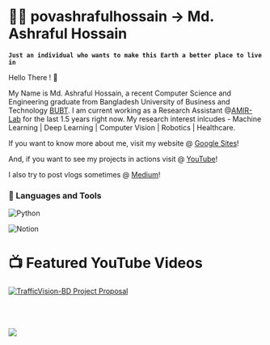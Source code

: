

# 🏄‍♂️ povashrafulhossain  -> Md. Ashraful Hossain

**`Just an individual who wants to make this Earth a better place to live in`**



Hello There ! 👋 

My Name is Md. Ashraful Hossain, a recent Computer Science and Engineering graduate from Bangladesh University of Business and Technology [BUBT](https://bubt.edu.bd/). I am current working as a Research Assistant @[AMIR-Lab](https://www.linkedin.com/company/amirlab/) for the last 1.5 years right now. My research interest inlcudes - Machine Learning | Deep Learning | Computer Vision | Robotics | Healthcare.<br/>

If you want to know more about me, visit my website @ [Google Sites](https://sites.google.com/view/povashrafulhossain)!<br/>

And, if you want to see my projects in actions visit @  [YouTube](https://www.youtube.com/@povashraful)!<br/>

I also try to post vlogs sometimes @ [Medium](https://povashraful.medium.com/)!<br/>








### 🧰 Languages and Tools

![Python](https://img.shields.io/badge/python-3670A0?style=for-the-badge&logo=python&logoColor=ffdd54)

![Notion](https://img.shields.io/badge/Notion-%23000000.svg?style=for-the-badge&logo=notion&logoColor=white) 

# 📺 Featured YouTube Videos

[![TrafficVision-BD Project Proposal](https://ytcards.demolab.com/?id=QPipnka0E7Q&title=TrafficVisionBD+Project+Proposal&lang=en&timestamp=1730851200&background_color=%230d1117&title_color=%23ffffff&stats_color=%23dedede&max_title_lines=1&width=250&border_radius=5&duration=436 "TrafficVision-BD Project Proposal")](https://www.youtube.com/watch?v=KqDPBnMs-wE)<br/><br/><br/><br/>




<!-- GitHub stats from https://github.com/anuraghazra/github-readme-stats -->
![](https://github-readme-stats.vercel.app/api?username=ashrafulwork&theme=radical&hide_border=false&include_all_commits=true&count_private=true)<br/>


<!-- END YOUTUBE-CARDS -->

<!-- Took github ideas from https://github.com/xsol05 and https://github.com/ForrestKnight/ForrestKnight/blob/master/README.md - Do check them out !
 -->
